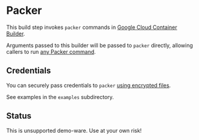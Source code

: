 # Packer

This build step invokes `packer` commands in [Google Cloud Container Builder](https://cloud.google.com/container-builder).

Arguments passed to this builder will be passed to `packer` directly, allowing
callers to run [any Packer
command](https://www.packer.io/docs/commands/index.html).

## Credentials

You can securely pass credentials to `packer` [using encrypted
files](https://cloud.google.com/container-builder/docs/tutorials/using-encrypted-files).

See examples in the `examples` subdirectory.

## Status

This is unsupported demo-ware. Use at your own risk!
